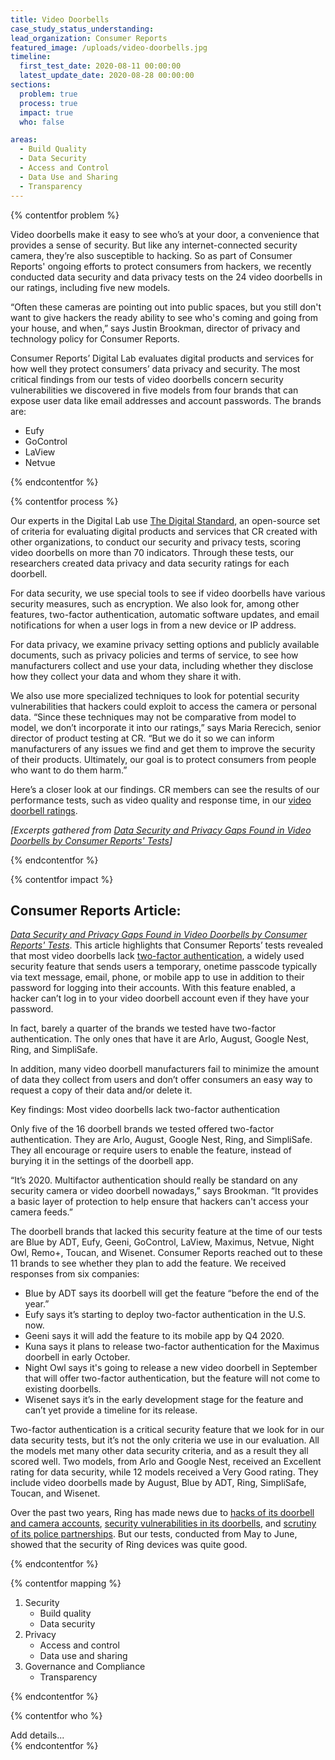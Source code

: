 ```yaml
---
title: Video Doorbells
case_study_status_understanding:
lead_organization: Consumer Reports
featured_image: /uploads/video-doorbells.jpg
timeline:
  first_test_date: 2020-08-11 00:00:00
  latest_update_date: 2020-08-28 00:00:00
sections:
  problem: true
  process: true
  impact: true
  who: false

areas:
  - Build Quality
  - Data Security
  - Access and Control
  - Data Use and Sharing
  - Transparency
---
```


{% contentfor problem %}
<div class="editable mt-3">
<p>Video doorbells make it easy to see who&rsquo;s at your door, a
convenience that provides a sense of security. But like any
internet-connected security camera, they&rsquo;re also susceptible to
hacking. So as part of Consumer Reports' ongoing efforts to protect
consumers from hackers, we recently conducted data security and data privacy
tests on the 24 video doorbells in our ratings, including five new
models.</p><p>&ldquo;Often these cameras are pointing out into public
spaces, but you still don't want to give hackers the ready ability to see
who's coming and going from your house, and when,&rdquo; says Justin
Brookman, director of privacy and technology policy for Consumer
Reports.&nbsp;</p><p>Consumer Reports&rsquo; Digital Lab evaluates digital
products and services for how well they protect consumers&rsquo; data
privacy and security. The most critical findings from our tests of video
doorbells concern security vulnerabilities we discovered in five models from
four brands that can expose user data like email addresses and account
passwords. The brands
are:</p><ul><li>Eufy</li><li>GoControl</li><li>LaView</li><li>Netvue</li></ul>
</div>
{% endcontentfor %}

{% contentfor process %}
<div class="editable mt-3">
<p>Our experts in the Digital Lab use <a
href="https://www.thedigitalstandard.org/">The Digital Standard</a>, an
open-source set of criteria for evaluating digital products and services
that CR created with other organizations, to conduct our security and
privacy tests, scoring video doorbells on more than 70 indicators. Through
these tests, our researchers created data privacy and data security ratings
for each doorbell.</p><p>For data security, we use special tools to see if
video doorbells have various security measures, such as encryption. We also
look for, among other features, two-factor authentication, automatic
software updates, and email notifications for when a user logs in from a new
device or IP address.</p><p>For data privacy, we examine privacy setting
options and publicly available documents, such as privacy policies and terms
of service, to see how manufacturers collect and use your data, including
whether they disclose how they collect your data and whom they share it
with.</p><p>We also use more specialized techniques to look for potential
security vulnerabilities that hackers could exploit to access the camera or
personal data. &ldquo;Since these techniques may not be comparative from
model to model, we don&rsquo;t incorporate it into our ratings,&rdquo; says
Maria Rerecich, senior director of product testing at CR. &ldquo;But we do
it so we can inform manufacturers of any issues we find and get them to
improve the security of their products. Ultimately, our goal is to protect
consumers from people who want to do them harm.&rdquo;</p><p>Here&rsquo;s a
closer look at our findings. CR members can see the results of our
performance tests, such as video quality and response time, in our <a
href="https://www.consumerreports.org/products/home-security-cameras-200099/video-doorbells-200100/view2/">video
doorbell ratings</a>.&nbsp;</p><p><em>[Excerpts gathered from </em><a
href="https://www.consumerreports.org/video-doorbells/data-security-data-privacy-gaps-found-in-video-doorbells/"><em>Data
Security and Privacy Gaps Found in Video Doorbells by Consumer Reports'
Tests</em></a><em>]</em></p>
</div>
{% endcontentfor %}

{% contentfor impact %}
<div class="editable mt-3">
<h2>Consumer Reports Article:</h2><p><a
href="https://www.consumerreports.org/video-doorbells/data-security-data-privacy-gaps-found-in-video-doorbells/"><em>Data
Security and Privacy Gaps Found in Video Doorbells by Consumer Reports'
Tests</em></a>. This article highlights that Consumer Reports&rsquo; tests
revealed that most video doorbells lack <a
href="https://www.consumerreports.org/digital-security/best-way-to-use-two-factor-authentication/">two-factor
authentication</a>, a widely used security feature that sends users a
temporary, onetime passcode typically via text message, email, phone, or
mobile app to use in addition to their password for logging into their
accounts. With this feature enabled, a hacker can&rsquo;t log in to your
video doorbell account even if they have your password.</p><p>In fact,
barely a quarter of the brands we tested have two-factor authentication. The
only ones that have it are Arlo, August, Google Nest, Ring, and
SimpliSafe.</p><p>In addition, many video doorbell manufacturers fail to
minimize the amount of data they collect from users and don&rsquo;t offer
consumers an easy way to request a copy of their data and/or delete
it.</p><p>Key findings: Most video doorbells lack two-factor
authentication</p><p>Only five of the 16 doorbell brands we tested offered
two-factor authentication. They are Arlo, August, Google Nest, Ring, and
SimpliSafe. They all encourage or require users to enable the feature,
instead of burying it in the settings of the doorbell
app.</p><p>&ldquo;It&rsquo;s 2020. Multifactor authentication should really
be standard on any security camera or video doorbell nowadays,&rdquo; says
Brookman. &ldquo;It provides a basic layer of protection to help ensure that
hackers can't access your camera feeds.&rdquo;</p><p>The doorbell brands
that lacked this security feature at the time of our tests are Blue by ADT,
Eufy, Geeni, GoControl, LaView, Maximus, Netvue, Night Owl, Remo+, Toucan,
and Wisenet. Consumer Reports reached out to these 11 brands to see whether
they plan to add the feature. We received responses from six
companies:</p><ul><li>Blue by ADT says its doorbell will get the feature
&ldquo;before the end of the year.&rdquo;</li><li>Eufy says it&rsquo;s
starting to deploy two-factor authentication in the U.S. now.</li><li>Geeni
says it will add the feature to its mobile app by Q4 2020.</li><li>Kuna says
it plans to release two-factor authentication for the Maximus doorbell in
early October.</li><li>Night Owl says it's going to release a new video
doorbell in September that will offer two-factor authentication, but the
feature will not come to existing doorbells.</li><li>Wisenet says it&rsquo;s
in the early development stage for the feature and can&rsquo;t yet provide a
timeline for its release.</li></ul><p>Two-factor authentication is a
critical security feature that we look for in our data security tests, but
it&rsquo;s not the only criteria we use in our evaluation. All the models
met many other data security criteria, and as a result they all scored well.
Two models, from Arlo and Google Nest, received an Excellent rating for data
security, while 12 models received a Very Good rating. They include video
doorbells made by August, Blue by ADT, Ring, SimpliSafe, Toucan, and
Wisenet.</p><p>Over the past two years, Ring has made news due to <a
href="https://www.consumerreports.org/hacking/ring-doorbell-accounts-may-be-vulnerable-to-hackers/">hacks
of its doorbell and camera accounts</a>, <a
href="https://www.theinformation.com/articles/how-amazons-latest-security-device-let-people-spy-on-you">security
vulnerabilities in its doorbells</a>, and <a
href="https://oversight.house.gov/news/press-releases/oversight-subcommittee-seeks-information-about-ring-s-agreements-with-police-and">scrutiny
of its police partnerships</a>. But our tests, conducted from May to June,
showed that the security of Ring devices was quite good.</p>
</div>
{% endcontentfor %}

{% contentfor mapping %}
<div class="editable mt-3">
<ol><li>Security<ul><li>Build quality</li><li>Data
security</li></ul></li><li>Privacy<ul><li>Access and control</li><li>Data
use and sharing</li></ul></li><li>Governance and
Compliance<ul><li>Transparency</li></ul></li></ol>
</div>
{% endcontentfor %}

{% contentfor who %}
<div class="editable mt-3">
Add details...
</div>
{% endcontentfor %}


